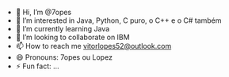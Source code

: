 - 👋 Hi, I’m @7opes
- 👀 I’m interested in Java, Python, C puro, o C++ e o C# também
- 🌱 I’m currently learning Java
- 💞️ I’m looking to collaborate on IBM
- 📫 How to reach me vitorlopes52@outlook.com
- 😄 Pronouns: 7opes ou Lopez
- ⚡ Fun fact: ...

<!---
7opes/7opes is a ✨ special ✨ repository because its `README.md` (this file) appears on your GitHub profile.
You can click the Preview link to take a look at your changes.
--->
